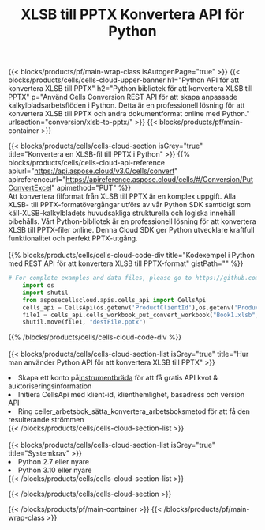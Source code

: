 ﻿---
title:  XLSB till PPTX Konvertera API för Python
description:  Använder Aspose.Cells Cloud SDK för Python för att konvertera fil i XLSB-format till fil i PPTX-format.
url: /sv/python/conversion/xlsb-to-pptx/
---
{{< blocks/products/pf/main-wrap-class isAutogenPage="true" >}}
{{< blocks/products/cells/cells-cloud-upper-banner h1="Python API för att konvertera XLSB till PPTX" h2="Python bibliotek för att konvertera XLSB till PPTX" p="Använd Cells Conversion REST API för att skapa anpassade kalkylbladsarbetsflöden i Python. Detta är en professionell lösning för att konvertera XLSB till PPTX och andra dokumentformat online med Python." urlsection="conversion/xlsb-to-pptx/" >}}
{{< blocks/products/pf/main-container >}}

{{< blocks/products/cells/cells-cloud-section isGrey="true" title="Konvertera en XLSB-fil till PPTX i Python" >}}
{{% blocks/products/cells/cells-cloud-api-reference apiurl="https://api.aspose.cloud/v3.0/cells/convert" apireferenceurl="https://apireference.aspose.cloud/cells/#/Conversion/PutConvertExcel" apimethod="PUT" %}}
<br/>
Att konvertera filformat från XLSB till PPTX är en komplex uppgift. Alla XLSB- till PPTX-formatövergångar utförs av vår Python SDK samtidigt som käll-XLSB-kalkylbladets huvudsakliga strukturella och logiska innehåll bibehålls. Vårt Python-bibliotek är en professionell lösning för att konvertera XLSB till PPTX-filer online. Denna Cloud SDK ger Python utvecklare kraftfull funktionalitet och perfekt PPTX-utgång.
<br/>
<br/>
{{% blocks/products/cells/cells-cloud-code-div title="Kodexempel i Python med REST API för att konvertera XLSB till PPTX-format" gistPath="" %}}
 
```python
# For complete examples and data files, please go to https://github.com/aspose-cells-cloud/aspose-cells-cloud-python/
    import os
    import shutil
    from asposecellscloud.apis.cells_api import CellsApi
    cells_api = CellsApi(os.getenv('ProductClientId'),os.getenv('ProductClientSecret'))
    file1 = cells_api.cells_workbook_put_convert_workbook("Book1.xlsb",format="pptx")
    shutil.move(file1, "destFile.pptx")     
```
 
{{% /blocks/products/cells/cells-cloud-code-div %}}
<br/>
<br/>
{{< blocks/products/cells/cells-cloud-section-list isGrey="true" title="Hur man använder Python API för att konvertera XLSB till PPTX" >}}
<li> Skapa ett konto på<a href="https://dashboard.aspose.cloud/">instrumentbräda</a> för att få gratis API kvot & auktoriseringsinformation</li>
<li>Initiera CellsApi med klient-id, klienthemlighet, basadress och version API</li>
<li>Ring celler_arbetsbok_sätta_konvertera_arbetsboksmetod för att få den resulterande strömmen</li>
{{< /blocks/products/cells/cells-cloud-section-list >}}
<br/>
<br/>
{{< blocks/products/cells/cells-cloud-section-list isGrey="true" title="Systemkrav" >}}
<li>Python 2.7 eller nyare</li>
<li>Python 3.10 eller nyare</li>
{{< /blocks/products/cells/cells-cloud-section-list >}}

{{< /blocks/products/cells/cells-cloud-section >}}

{{< /blocks/products/pf/main-container >}}
{{< /blocks/products/pf/main-wrap-class >}}
